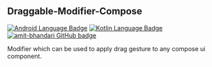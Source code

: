 ## Draggable-Modifier-Compose
<p>
  <a href="#"><img alt="Android Language Badge" src="https://badgen.net/badge/OS/Android?icon=https://raw.githubusercontent.com/androiddevnotes/learn-jetpack-compose-android/master/assets/android.svg&color=3ddc84"/></a>
  <a href="#"><img alt="Kotlin Language Badge" src="https://badgen.net/badge/language/Kotlin?icon=https://raw.githubusercontent.com/androiddevnotes/learn-jetpack-compose-android/master/assets/kotlin.svg&color=f18e33"/></a>
  <a href="https://github.com/amit-bhandari"><img alt="amit-bhandari GitHub badge" src="https://badgen.net/badge/GitHub/amit-bhandari?icon=github&color=24292e"/></a>
</p>

Modifier which can be used to apply drag gesture to any compose ui component. 
